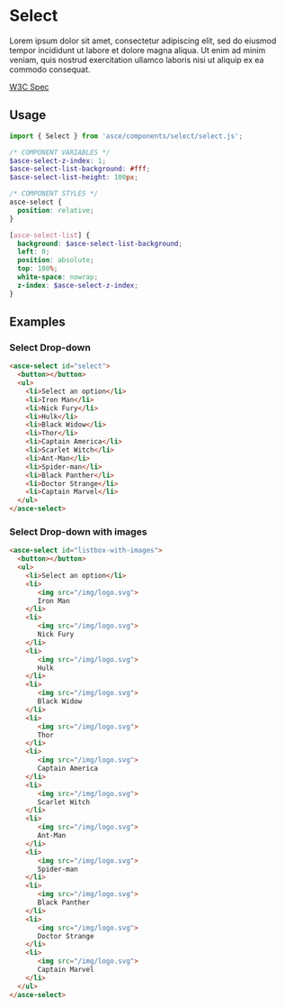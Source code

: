 # Select
Lorem ipsum dolor sit amet, consectetur adipiscing elit, sed do eiusmod tempor incididunt ut labore et dolore magna aliqua. Ut enim ad minim veniam, quis nostrud exercitation ullamco laboris nisi ut aliquip ex ea commodo consequat.	

[W3C Spec](https://www.w3.org/TR/wai-aria-practices-1.1/examples/listbox/listbox-collapsible.html)

## Usage

```js
import { Select } from 'asce/components/select/select.js';
```


```scss
/* COMPONENT VARIABLES */
$asce-select-z-index: 1;
$asce-select-list-background: #fff;
$asce-select-list-height: 100px;

/* COMPONENT STYLES */
asce-select {
  position: relative;
}

[asce-select-list] {
  background: $asce-select-list-background;
  left: 0;
  position: absolute;
  top: 100%;
  white-space: nowrap;
  z-index: $asce-select-z-index;
}
```


## Examples

### Select Drop-down

```html
<asce-select id="select">
  <button></button>
  <ul>
    <li>Select an option</li>
    <li>Iron Man</li>
    <li>Nick Fury</li>
    <li>Hulk</li>
    <li>Black Widow</li>
    <li>Thor</li>
    <li>Captain America</li>
    <li>Scarlet Witch</li>
    <li>Ant-Man</li>
    <li>Spider-man</li>
    <li>Black Panther</li>
    <li>Doctor Strange</li>
    <li>Captain Marvel</li>
  </ul>
</asce-select>
```

### Select Drop-down with images

```html
<asce-select id="listbox-with-images">
  <button></button>
  <ul>
    <li>Select an option</li>
    <li>
       <img src="/img/logo.svg">
       Iron Man
    </li>
    <li>
       <img src="/img/logo.svg">
       Nick Fury
    </li>
    <li>
       <img src="/img/logo.svg">
       Hulk
    </li>
    <li>
       <img src="/img/logo.svg">
       Black Widow
    </li>
    <li>
       <img src="/img/logo.svg">
       Thor
    </li>
    <li>
       <img src="/img/logo.svg">
       Captain America
    </li>
    <li>
       <img src="/img/logo.svg">
       Scarlet Witch
    </li>
    <li>
       <img src="/img/logo.svg">
       Ant-Man
    </li>
    <li>
       <img src="/img/logo.svg">
       Spider-man
    </li>
    <li>
       <img src="/img/logo.svg">
       Black Panther
    </li>
    <li>
       <img src="/img/logo.svg">
       Doctor Strange
    </li>
    <li>
       <img src="/img/logo.svg">
       Captain Marvel
    </li>
  </ul>
</asce-select>
```
